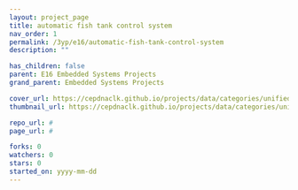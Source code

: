 ```yaml
---
layout: project_page
title: automatic fish tank control system
nav_order: 1
permalink: /3yp/e16/automatic-fish-tank-control-system
description: ""

has_children: false
parent: E16 Embedded Systems Projects
grand_parent: Embedded Systems Projects

cover_url: https://cepdnaclk.github.io/projects/data/categories/unified/cover_page.jpg
thumbnail_url: https://cepdnaclk.github.io/projects/data/categories/unified/thumbnail.jpg

repo_url: #
page_url: #

forks: 0
watchers: 0
stars: 0
started_on: yyyy-mm-dd
---
```

